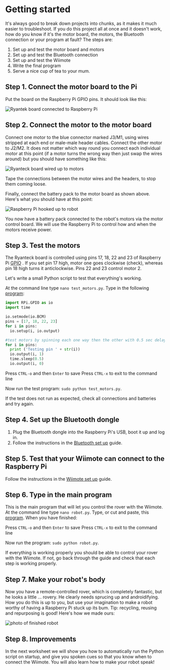 # Getting started

It's always good to break down projects into chunks, as it makes it much easier to troubleshoot. If you do this project all at once and it doesn't work, how do you know if it's the motor board, the motors, the Bluetooth connection or your program at fault? The steps are:

1. Set up and test the motor board and motors
2. Set up and test the Bluetooth connection
3. Set up and test the Wiimote
3. Write the final program
4. Serve a nice cup of tea to your mum.
 
## Step 1. Connect the motor board to the Pi

Put the board on the Raspberry Pi GPIO pins. It should look like this:

![Ryantek board connected to Raspberry Pi](images/ryanteckNews.jpg)

## Step 2. Connect the motor to the motor board

Connect one motor to the blue connector marked J3/M1, using wires stripped at each end or male-male header cables. Connect the other motor to J2/M2. It does not matter which way round you connect each individual motor at this point (if a motor turns the wrong way then just swap the wires around) but you should have something like this:

![Ryanteck board wired up to motors](images/connectors-small.png) 

Tape the connections between the motor wires and the headers, to stop them coming loose.

Finally, connect the battery pack to the motor board as shown above. Here's what you should have at this point:

![Raspberry Pi hooked up to robot](images/robobutler-connected-small.png) 

You now have a battery pack connected to the robot's motors via the motor control board. We will use the Raspberry Pi to control how and when the motors receive power. 

## Step 3. Test the motors

The Ryanteck board is controlled using pins 17, 18, 22 and 23 of Raspberry Pi [GPIO] . If you set pin 17 high, motor one goes clockwise (check), whereas pin 18 high turns it anticlockwise. Pins 22 and 23 control motor 2.

Let's write a small Python script to test that everything's working. 

At the command line type `nano test_motors.py`. Type in the following [program](test.py):

```python
import RPi.GPIO as io
import time

io.setmode(io.BCM)
pins = [17, 18, 22, 23]
for i in pins:
  io.setup(i, io.output)

#test motors by spinning each one way then the other with 0.5 sec delay
for i in pins:
  print ('Testing pin ' + str(i))
  io.output(i, 1)
  time.sleep(0.5)
  io.output(i, 0)

``` 

Press `CTRL-o` and then `Enter` to save
Press `CTRL-x` to exit to the command line

Now run the test program: `sudo python test_motors.py`.

If the test does not run as expected, check all connections and batteries and try again.

## Step 4. Set up the Bluetooth dongle

1. Plug the Bluetooth dongle into the Raspberry Pi's USB, boot it up and log in.
2. Follow the instructions in the [Bluetooth set up] guide.

## Step 5. Test that your Wiimote can connect to the Raspberry Pi

Follow the instructions in the [Wiimote set up] guide.

## Step 6. Type in the main program

This is the main program that will let you control the rover with the Wiimote. At the command line type `nano robot.py`. Type, or cut and paste, this [program](robot.py). When you have finished:

Press `CTRL-o` and then `Enter` to save
Press `CTRL-x` to exit to the command line

Now run the program: `sudo python robot.py`.

If everything is working properly you should be able to control your rover with the Wiimote. If not, go back through the guide and check that each step is working properly.

## Step 7. Make your robot's body

Now you have a remote-controlled rover, which is completely fantastic, but he looks a little ... rovery. He clearly needs sprucing up and androidifying. How you do this is up to you, but use your imagination to make a robot worthy of having a Raspberry Pi stuck up its bum. Tip: recycling, reusing and repurposing is good! Here's how we made ours:

![photo of finished robot](images/robobutler.jpg)

## Step 8. Improvements

In the next worksheet we will show you how to automatically run the Python script on startup, and give you spoken cues so that you know when to connect the Wiimote. You will also learn how to make your robot speak!

[GPIO]: http://www.raspberrypi.org/documentation/usage/gpio/README.md
[Bluetooth set up]: bluetooth-setup.md
[Wiimote set up]: wiimote-setup.md
